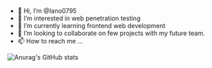 - 👋 Hi, I’m @Iano0795
- 👀 I’m interested in web penetration testing
- 🌱 I’m currently learning frontend web development
- 💞️ I’m looking to collaborate on few projects with my future team.
- 📫 How to reach me ...

<!---
Iano0795/Iano0795 is a ✨ special ✨ repository because its `README.md` (this file) appears on your GitHub profile.
You can click the Preview link to take a look at your changes.
--->
![Anurag's GitHub stats](https://github-readme-stats.vercel.app/api?username=Iano0795&show_icons=true&theme=tokyonight)
